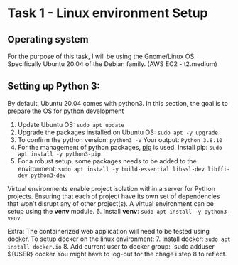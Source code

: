 # Task 1 - Linux environment Setup

## Operating system
For the purpose of this task, I will be using the Gnome/Linux OS. Specifically Ubuntu 20.04 of the Debian family. (AWS EC2 - t2.medium)

## Setting up Python 3: 
By default, Ubuntu 20.04 comes with python3. In this section, the goal is to prepare the OS for python development
1. Update Ubuntu OS:
`sudo apt update`
2. Upgrade the packages installed on Ubuntu OS:
`sudo apt -y upgrade`
3. To confirm the python version:
`python3 -V`
Your output:
`Python 3.8.10`
4. For the management of python packages, [pip](https://linuxize.com/post/how-to-install-pip-on-ubuntu-20.04/) is used. Install pip:
`sudo apt install -y python3-pip`
5. For a robust setup, some packages needs to be added to the environment:
`sudo apt install -y build-essential libssl-dev libffi-dev python3-dev`

Virtual environments enable project isolation within a server for Python projects. Ensuring that each of project have its own set of dependencies that won’t disrupt any of other project(s). A virtual environment can be setup using the **venv** module.
6. Install **venv**:
`sudo apt install -y python3-venv`

Extra: The containerized web application will need to be tested using docker. To setup docker on the linux environment:
7. Install docker:
`sudo apt install docker.io`
8. Add current user to docker group:
`sudo adduser ${USER} docker
You might have to log-out for the chage i step 8 to reflect.